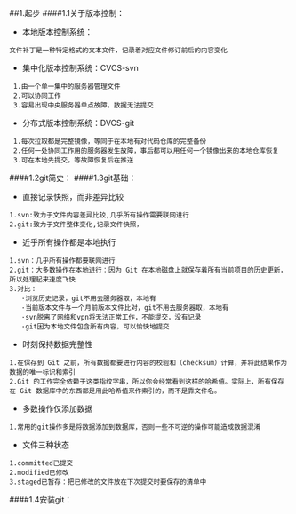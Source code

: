 ﻿

##1.起步
####1.1关于版本控制：
* 本地版本控制系统：  
```
文件补丁是一种特定格式的文本文件，记录着对应文件修订前后的内容变化
```
* 集中化版本控制系统：CVCS-svn  
```
 1.由一个单一集中的服务器管理文件  
 2.可以协同工作  
 3.容易出现中央服务器单点故障，数据无法提交
```
* 分布式版本控制系统：DVCS-git  
```
 1.每次拉取都是完整镜像，等同于在本地有对代码仓库的完整备份
 2.任何一处协同工作用的服务器发生故障，事后都可以用任何一个镜像出来的本地仓库恢复
 3.可在本地先提交，等故障恢复后在推送
```
####1.2git简史：
####1.3git基础：
* 直接记录快照，而非差异比较
```
1.svn:致力于文件内容差异比较,几乎所有操作需要联网进行
2.git:致力于文件整体变化,记录文件快照，
```
* 近乎所有操作都是本地执行
```
1.svn：几乎所有操作都要联网进行
2.git：大多数操作在本地进行：因为 Git 在本地磁盘上就保存着所有当前项目的历史更新，所以处理起来速度飞快
3.对比：
   ·浏览历史记录，git不用去服务器取，本地有
   ·当前版本文件与一个月前版本文件比对，git不用去服务器取，本地有
   ·svn脱离了网络和vpn将无法正常工作，不能提交，没有记录
   ·git因为本地文件包含所有内容，可以愉快地提交
```
* 时刻保持数据完整性
```
1.在保存到 Git 之前，所有数据都要进行内容的校验和（checksum）计算，并将此结果作为数据的唯一标识和索引
2.Git 的工作完全依赖于这类指纹字串，所以你会经常看到这样的哈希值。实际上，所有保存在 Git 数据库中的东西都是用此哈希值来作索引的，而不是靠文件名。
```
* 多数操作仅添加数据
```
1.常用的git操作多是将数据添加到数据库，否则一些不可逆的操作可能造成数据混淆
```
* 文件三种状态
```
1.committed已提交
2.modified已修改
3.staged已暂存：把已修改的文件放在下次提交时要保存的清单中
```
####1.4安装git：




